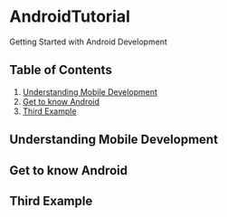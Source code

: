 # AndroidTutorial
Getting Started with Android Development

## Table of Contents
1. [Understanding Mobile Development](#understanding-mobile-development)
2. [Get to know Android](#get-to-know-android)
3. [Third Example](#third-example)

## Understanding Mobile Development
## Get to know Android
## Third Example
